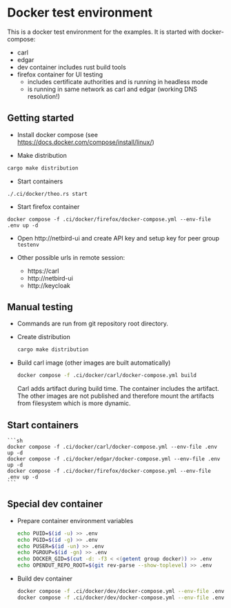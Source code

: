 # Docker test environment

This is a docker test environment for the examples. It is started with docker-compose:
- carl
- edgar
- dev container includes rust build tools
- firefox container for UI testing 
  - includes certificate authorities and is running in headless mode
  - is running in same network as carl and edgar (working DNS resolution!)


## Getting started

* Install docker compose (see https://docs.docker.com/compose/install/linux/)


* Make distribution
```sh
cargo make distribution
```
* Start containers
```
./.ci/docker/theo.rs start
```
* Start firefox container
```
docker compose -f .ci/docker/firefox/docker-compose.yml --env-file .env up -d
```
* Open http://netbird-ui and create API key and setup key for peer group `testenv`

* Other possible urls in remote session:
  * https://carl
  * http://netbird-ui
  * http://keycloak


## Manual testing
* Commands are run from git repository root directory.

* Create distribution
    ```sh
    cargo make distribution
    ```

* Build carl image (other images are built automatically)
    ```sh
    docker compose -f .ci/docker/carl/docker-compose.yml build
    ```
    Carl adds artifact during build time. The container includes the artifact.
    The other images are not published and therefore mount the artifacts from filesystem which is more dynamic.

## Start containers


    ```sh
    docker compose -f .ci/docker/carl/docker-compose.yml --env-file .env up -d
    docker compose -f .ci/docker/edgar/docker-compose.yml --env-file .env up -d
    docker compose -f .ci/docker/firefox/docker-compose.yml --env-file .env up -d
    ```

## Special dev container

* Prepare container environment variables
    ```bash
    echo PUID=$(id -u) >> .env
    echo PGID=$(id -g) >> .env
    echo PUSER=$(id -un) >> .env
    echo PGROUP=$(id -gn) >> .env
    echo DOCKER_GID=$(cut -d: -f3 < <(getent group docker)) >> .env
    echo OPENDUT_REPO_ROOT=$(git rev-parse --show-toplevel) >> .env
    ```
* Build dev container
    ```bash
    docker compose -f .ci/docker/dev/docker-compose.yml --env-file .env build
    docker compose -f .ci/docker/dev/docker-compose.yml --env-file .env up
    ```
